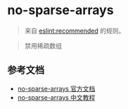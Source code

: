# no-sparse-arrays

> 来自 [eslint:recommended](https://eslint.org/docs/rules/) 的规则。

> 禁用稀疏数组

## 参考文档

- [no-sparse-arrays 官方文档](https://eslint.org/docs/rules/no-sparse-arrays)
- [no-sparse-arrays 中文教程](https://eslint.cn/docs/rules/no-sparse-arrays)
